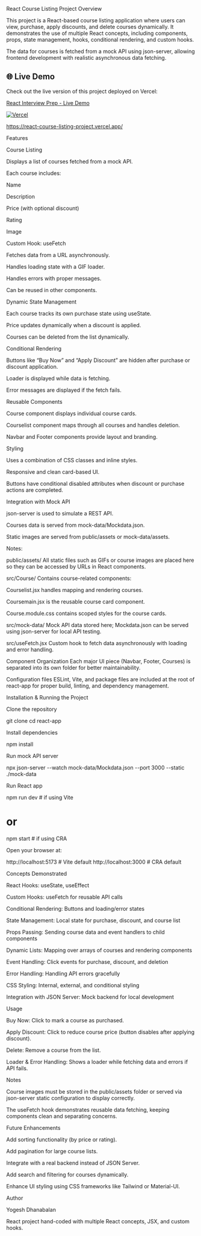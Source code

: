 React Course Listing Project
Overview

This project is a React-based course listing application where users can view, purchase, apply discounts, and delete courses dynamically. It demonstrates the use of multiple React concepts, including components, props, state management, hooks, conditional rendering, and custom hooks.

The data for courses is fetched from a mock API using json-server, allowing frontend development with realistic asynchronous data fetching.

## 🌐 Live Demo

Check out the live version of this project deployed on Vercel:

[React Interview Prep - Live Demo](https://react-course-listing-project.vercel.app/)

[![Vercel](https://img.shields.io/badge/Live-Demo-blue?style=flat-square)](https://react-course-listing-project.vercel.app/)

https://react-course-listing-project.vercel.app/

Features

Course Listing

Displays a list of courses fetched from a mock API.

Each course includes:

Name

Description

Price (with optional discount)

Rating

Image

Custom Hook: useFetch

Fetches data from a URL asynchronously.

Handles loading state with a GIF loader.

Handles errors with proper messages.

Can be reused in other components.

Dynamic State Management

Each course tracks its own purchase state using useState.

Price updates dynamically when a discount is applied.

Courses can be deleted from the list dynamically.

Conditional Rendering

Buttons like “Buy Now” and “Apply Discount” are hidden after purchase or discount application.

Loader is displayed while data is fetching.

Error messages are displayed if the fetch fails.

Reusable Components

Course component displays individual course cards.

Courselist component maps through all courses and handles deletion.

Navbar and Footer components provide layout and branding.

Styling

Uses a combination of CSS classes and inline styles.

Responsive and clean card-based UI.

Buttons have conditional disabled attributes when discount or purchase actions are completed.

Integration with Mock API

json-server is used to simulate a REST API.

Courses data is served from mock-data/Mockdata.json.

Static images are served from public/assets or mock-data/assets.


Notes:

public/assets/
All static files such as GIFs or course images are placed here so they can be accessed by URLs in React components.

src/Course/
Contains course-related components:

Courselist.jsx handles mapping and rendering courses.

Coursemain.jsx is the reusable course card component.

Course.module.css contains scoped styles for the course cards.

src/mock-data/
Mock API data stored here; Mockdata.json can be served using json-server for local API testing.

src/useFetch.jsx
Custom hook to fetch data asynchronously with loading and error handling.

Component Organization
Each major UI piece (Navbar, Footer, Courses) is separated into its own folder for better maintainability.

Configuration files
ESLint, Vite, and package files are included at the root of react-app for proper build, linting, and dependency management.

Installation & Running the Project

Clone the repository

git clone <repository-url>
cd react-app


Install dependencies

npm install


Run mock API server

npx json-server --watch mock-data/Mockdata.json --port 3000 --static ./mock-data


Run React app

npm run dev   # if using Vite
# or
npm start     # if using CRA


Open your browser at:

http://localhost:5173  # Vite default
http://localhost:3000  # CRA default

Concepts Demonstrated

React Hooks: useState, useEffect

Custom Hooks: useFetch for reusable API calls

Conditional Rendering: Buttons and loading/error states

State Management: Local state for purchase, discount, and course list

Props Passing: Sending course data and event handlers to child components

Dynamic Lists: Mapping over arrays of courses and rendering components

Event Handling: Click events for purchase, discount, and deletion

Error Handling: Handling API errors gracefully

CSS Styling: Internal, external, and conditional styling

Integration with JSON Server: Mock backend for local development

Usage

Buy Now: Click to mark a course as purchased.

Apply Discount: Click to reduce course price (button disables after applying discount).

Delete: Remove a course from the list.

Loader & Error Handling: Shows a loader while fetching data and errors if API fails.

Notes

Course images must be stored in the public/assets folder or served via json-server static configuration to display correctly.

The useFetch hook demonstrates reusable data fetching, keeping components clean and separating concerns.

Future Enhancements

Add sorting functionality (by price or rating).

Add pagination for large course lists.

Integrate with a real backend instead of JSON Server.

Add search and filtering for courses dynamically.

Enhance UI styling using CSS frameworks like Tailwind or Material-UI.

Author

Yogesh Dhanabalan

React project hand-coded with multiple React concepts, JSX, and custom hooks.
